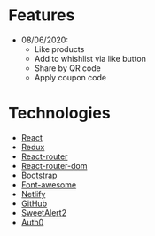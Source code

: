# Features 

- 08/06/2020:
  - Like products
  - Add to whishlist via like button
  - Share by QR code
  - Apply coupon code

# Technologies

- [React](https://reactjs.org/)
- [Redux](https://redux.js.org/)
- [React-router](https://reacttraining.com/react-router/web/guides/quick-start)
- [React-router-dom](https://reacttraining.com/react-router-dom/web/guides/quick-start)
- [Bootstrap](https://getbootstrap.com/)
- [Font-awesome](https://fontawesome.com/)
- [Netlify](https://www.netlify.com/)
- [GitHub](https://www.github.com/)
- [SweetAlert2](https://sweetalert2.github.io/)
- [Auth0](https://auth0.com/)  
